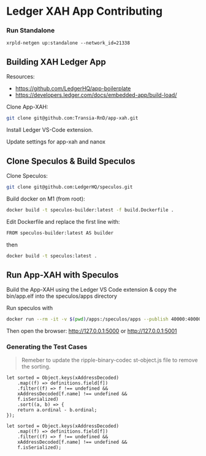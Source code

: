 # Ledger XAH App Contributing

### Run Standalone

`xrpld-netgen up:standalone --network_id=21338`

## Building XAH Ledger App

Resources:

- https://github.com/LedgerHQ/app-boilerplate
- https://developers.ledger.com/docs/embedded-app/build-load/

Clone App-XAH:
```sh
git clone git@github.com:Transia-RnD/app-xah.git
```

Install Ledger VS-Code extension.

Update settings for app-xah and nanox

## Clone Speculos & Build Speculos

Clone Speculos:
```sh
git clone git@github.com:LedgerHQ/speculos.git
```

Build docker on M1 (from root):
```sh
docker build -t speculos-builder:latest -f build.Dockerfile .
```

Edit Dockerfile and replace the first line with:

```sh
FROM speculos-builder:latest AS builder
```
then
```sh
docker build -t speculos:latest .
```

## Run App-XAH with Speculos

Build the App-XAH using the Ledger VS Code extension & copy the bin/app.elf into the speculos/apps directory

Run speculos with
```sh
docker run --rm -it -v $(pwd)/apps:/speculos/apps --publish 40000:40000 --publish 41000:41000 --publish 5001:5001 speculos --display headless --vnc-port 41000 --api-port 5001 --apdu-port 40000 --model nanox --seed "ssbTMHrmEJP7QEQjWJH3a72LQipBM" apps/app.elf
```

Then open the browser: http://127.0.0.1:5000 or http://127.0.0.1:5001

### Generating the Test Cases

> Remeber to update the ripple-binary-codec st-object.js file to remove the sorting.

```before
let sorted = Object.keys(xAddressDecoded)
    .map((f) => definitions.field[f])
    .filter((f) => f !== undefined &&
    xAddressDecoded[f.name] !== undefined &&
    f.isSerialized)
    .sort((a, b) => {
    return a.ordinal - b.ordinal;
});
```

```
let sorted = Object.keys(xAddressDecoded)
    .map((f) => definitions.field[f])
    .filter((f) => f !== undefined &&
    xAddressDecoded[f.name] !== undefined &&
    f.isSerialized);
```